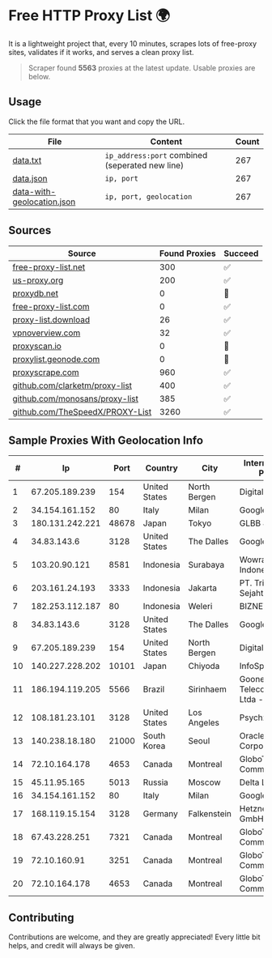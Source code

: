 
# Free HTTP Proxy List 🌍

It is a lightweight project that, every 10 minutes, scrapes lots of free-proxy sites, validates if it works, and serves a clean proxy list.


> Scraper found **5563** proxies at the latest update. Usable proxies are below.

## Usage

Click the file format that you want and copy the URL.


|File|Content|Count|
|----|-------|-----|
|[data.txt](https://raw.githubusercontent.com/themiralay/Proxy-List-World/master/data.txt)|`ip_address:port` combined (seperated new line)|267|
|[data.json](https://raw.githubusercontent.com/themiralay/Proxy-List-World/master/data.json)|`ip, port`|267|
|[data-with-geolocation.json](https://raw.githubusercontent.com/themiralay/Proxy-List-World/master/data-with-geolocation.json)|`ip, port, geolocation`|267|

## Sources

|Source|Found Proxies|Succeed|
|------|-------------|-------|
|[free-proxy-list.net](https://free-proxy-list.net)|300|✅|
|[us-proxy.org](https://www.us-proxy.org)|200|✅|
|[proxydb.net](http://proxydb.net)|0|🚫|
|[free-proxy-list.com](https://free-proxy-list.com/?page=&port=&type%5B%5D=http&type%5B%5D=https&up_time=0&search=Search)|0|✅|
|[proxy-list.download](https://www.proxy-list.download/HTTP)|26|✅|
|[vpnoverview.com](https://vpnoverview.com/privacy/anonymous-browsing/free-proxy-servers)|32|✅|
|[proxyscan.io](https://www.proxyscan.io)|0|🚫|
|[proxylist.geonode.com](https://proxylist.geonode.com/api/proxy-list?limit=300&page=1&sort_by=lastChecked&sort_type=desc&protocols=http,https)|0|🚫|
|[proxyscrape.com](https://api.proxyscrape.com/v2/?request=displayproxies&protocol=http&timeout=10000&country=all&ssl=all&anonymity=all)|960|✅|
|[github.com/clarketm/proxy-list](https://raw.githubusercontent.com/clarketm/proxy-list/master/proxy-list-raw.txt)|400|✅|
|[github.com/monosans/proxy-list](https://raw.githubusercontent.com/monosans/proxy-list/main/proxies/http.txt)|385|✅|
|[github.com/TheSpeedX/PROXY-List](https://raw.githubusercontent.com/TheSpeedX/PROXY-List/master/http.txt)|3260|✅|


## Sample Proxies With Geolocation Info

|#|Ip|Port|Country|City|Internet Service Provider|
|-|--|----|-------|----|-------------------------|
|1|67.205.189.239|154|United States|North Bergen|DigitalOcean, LLC|
|2|34.154.161.152|80|Italy|Milan|Google LLC|
|3|180.131.242.221|48678|Japan|Tokyo|GLBB Japan KK|
|4|34.83.143.6|3128|United States|The Dalles|Google LLC|
|5|103.20.90.121|8581|Indonesia|Surabaya|Wowrack Indonesia|
|6|203.161.24.193|3333|Indonesia|Jakarta|PT. Trimitra Usaha Sejahtera|
|7|182.253.112.187|80|Indonesia|Weleri|BIZNET|
|8|34.83.143.6|3128|United States|The Dalles|Google LLC|
|9|67.205.189.239|154|United States|North Bergen|DigitalOcean, LLC|
|10|140.227.228.202|10101|Japan|Chiyoda|InfoSphere|
|11|186.194.119.205|5566|Brazil|Sirinhaem|Goonet Telecomunicacoes Ltda - ME|
|12|108.181.23.101|3128|United States|Los Angeles|Psychz Networks|
|13|140.238.18.180|21000|South Korea|Seoul|Oracle Corporation|
|14|72.10.164.178|4653|Canada|Montreal|GloboTech Communications|
|15|45.11.95.165|5013|Russia|Moscow|Delta Ltd|
|16|34.154.161.152|80|Italy|Milan|Google LLC|
|17|168.119.15.154|3128|Germany|Falkenstein|Hetzner Online GmbH|
|18|67.43.228.251|7321|Canada|Montreal|GloboTech Communications|
|19|72.10.160.91|3251|Canada|Montreal|GloboTech Communications|
|20|72.10.164.178|4653|Canada|Montreal|GloboTech Communications|



## Contributing

Contributions are welcome, and they are greatly appreciated! Every
little bit helps, and credit will always be given.

